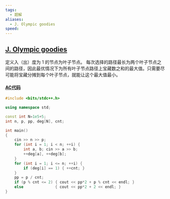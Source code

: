 ```yaml
---
tags:
  - 题解
aliases:
  - J. Olympic goodies
speed:
---
```

## [J. Olympic goodies](https://codeforces.com/gym/104945/problem/J)

定义入（出）度为 $1$ 的节点为叶子节点。
每次选择的路径最长为两个叶子节点之间的路径，因此最优情况下为所有叶子节点路径上宝藏数之和的最大值。只需要尽可能将宝藏分摊到每个叶子节点，就能让这个最大值最小。

#### [AC代码](https://codeforces.com/gym/104945/submission/280703219)

```cpp
#include <bits/stdc++.h>

using namespace std;

const int N=1e5+5;
int n, p, pp, deg[N], cnt;

int main()
{
    cin >> n >> p;
    for (int i = 1; i < n; ++i) {
        int a, b; cin >> a >> b;
        ++deg[a], ++deg[b];
    }
    for (int i = 1; i <= n; ++i) {
        if (deg[i] == 1) { ++cnt; }
    }
    pp = p / cnt;
    if (p % cnt <= 2) { cout << pp*2 + p % cnt << endl; }
    else              { cout << pp*2 + 2 << endl; }
}
```
